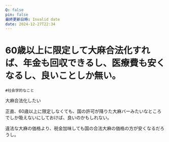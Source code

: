 ```yaml
---
Q: false
pin: false
最終更新日時: Invalid date
date: 2024-12-27T22:34
---
```

# 60歳以上に限定して大麻合法化すれば、年金も回収できるし、医療費も安くなるし、良いことしか無い。

`#社会学的なこと`

大麻合法化したい

正直、60歳以上に限定しなくても、国の許可が降りた大麻バーみたいなところでしか吸えないにしておけば、良いのかもしれない。

違法な大麻の価格より、税金加味しても国の合法大麻の価格の方が安くなるだろうし。